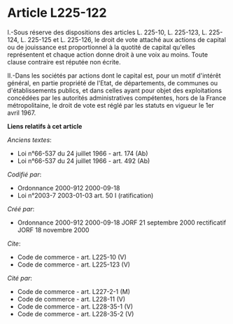 # Article L225-122

I.-Sous réserve des dispositions des articles L. 225-10, L. 225-123, L. 225-124, L. 225-125 et L. 225-126, le droit de vote
attaché aux actions de capital ou de jouissance est proportionnel à la quotité de capital qu'elles représentent et chaque
action donne droit à une voix au moins. Toute clause contraire est réputée non écrite. 

II.-Dans les sociétés par actions dont le capital est, pour un motif d'intérêt général, en partie propriété de l'Etat, de
départements, de communes ou d'établissements publics, et dans celles ayant pour objet des exploitations concédées par les
autorités administratives compétentes, hors de la France métropolitaine, le droit de vote est réglé par les statuts en
vigueur le 1er avril 1967.

**Liens relatifs à cet article**

_Anciens textes_:

  - Loi n°66-537 du 24 juillet 1966 - art. 174 (Ab)
  - Loi n°66-537 du 24 juillet 1966 - art. 492 (Ab)

_Codifié par_:

  - Ordonnance 2000-912 2000-09-18
  - Loi n°2003-7 2003-01-03 art. 50 I (ratification)

_Créé par_:

  - Ordonnance 2000-912 2000-09-18 JORF 21 septembre 2000 rectificatif JORF 18 novembre 2000

_Cite_:

  - Code de commerce - art. L225-10 (V)
  - Code de commerce - art. L225-123 (V)

_Cité par_:

  - Code de commerce - art. L227-2-1 (M)
  - Code de commerce - art. L228-11 (V)
  - Code de commerce - art. L228-35-1 (V)
  - Code de commerce - art. L228-35-2 (V)
